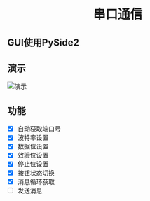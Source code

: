 <div align="center">
<h1 align="center">串口通信</h1>
</div>

## GUI使用PySide2

## 演示
![演示](https://gitee.com/ricocosoul/Serial-Port-Assistant/blob/main/img/1.png)

## 功能
- [x] 自动获取端口号
- [x] 波特率设置
- [x] 数据位设置
- [x] 效验位设置
- [x] 停止位设置
- [x] 按钮状态切换
- [x] 消息循环获取
- [ ] 发送消息
